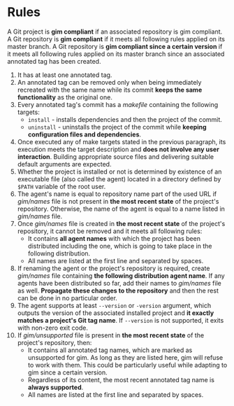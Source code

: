 # Rules

A Git project is **gim compliant** if an associated repository is gim compliant. A Git repository is **gim compliant** if it meets all following rules applied on its master branch. A Git repository is **gim compliant since a certain version** if it meets all following rules applied on its master branch since an associated annotated tag has been created.

1. It has at least one annotated tag.
2. An annotated tag can be removed only when being immediately recreated with the same name while its commit **keeps the same functionality** as the original one.
3. Every annotated tag's commit has a *makefile* containing the following targets:
   * `install` - installs dependencies and then the project of the commit.
   * `uninstall` - uninstalls the project of the commit while **keeping configuration files and dependencies**.
4. Once executed any of make targets stated in the previous paragraph, its execution meets the target description and **does not involve any user interaction**. Building appropriate source files and delivering suitable default arguments are expected.
5. Whether the project is installed or not is determined by existence of an executable file (also called the agent) located in a directory defined by `$PATH` variable of the root user.
6. The agent's name is equal to repository name part of the used URL if *gim/names* file is not present in **the most recent state** of the project's repository. Otherwise, the name of the agent is equal to a name listed in *gim/names* file.
7. Once *gim/names* file is created in **the most recent state** of the project's repository, it cannot be removed and it meets all following rules:
   * It contains **all agent names** with which the project has been distributed including the one, which is going to take place in the following distribution.
   * All names are listed at the first line and separated by spaces.
8. If renaming the agent or the project's repository is required, create *gim/names* file containing **the following distribution agent name**. If any agents have been distributed so far, add their names to *gim/names* file as well. **Propagate these changes to the repository** and then the rest can be done in no particular order.
9. The agent supports at least `--version` or `-version` argument, which outputs the version of the associated installed project and **it exactly matches a project's Git tag name**. If `--version` is not supported, it exits with non-zero exit code.
10. If *gim/unsupported* file is present in **the most recent state** of the project's repository, then:
    * It contains all annotated tag names, which are marked as unsupported for gim. As long as they are listed here, gim will refuse to work with them. This could be particularly useful while adapting to gim since a certain version.
    * Regardless of its content, the most recent annotated tag name is **always supported**.
    * All names are listed at the first line and separated by spaces.

